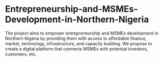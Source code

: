 # Entrepreneurship-and-MSMEs-Development-in-Northern-Nigeria
The project aims to empower entrepreneurship and MSMEs development in Northern Nigeria by providing them with access to affordable finance, market, technology, infrastructure, and capacity building. We propose to create a digital platform that connects MSMEs with potential investors, customers, etc.
